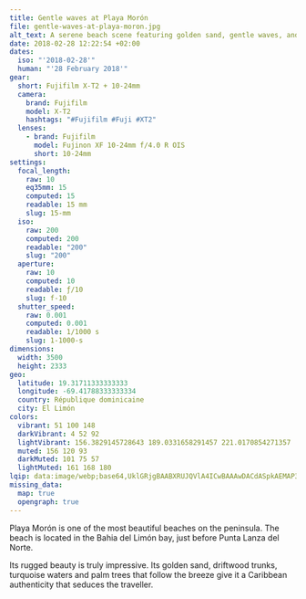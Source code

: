 ```yaml
---
title: Gentle waves at Playa Morón
file: gentle-waves-at-playa-moron.jpg
alt_text: A serene beach scene featuring golden sand, gentle waves, and lush greenery.
date: 2018-02-28 12:22:54 +02:00
dates:
  iso: "'2018-02-28'"
  human: "'28 February 2018'"
gear:
  short: Fujifilm X-T2 + 10-24mm
  camera:
    brand: Fujifilm
    model: X-T2
    hashtags: "#Fujifilm #Fuji #XT2"
  lenses:
    - brand: Fujifilm
      model: Fujinon XF 10-24mm f/4.0 R OIS
      short: 10-24mm
settings:
  focal_length:
    raw: 10
    eq35mm: 15
    computed: 15
    readable: 15 mm
    slug: 15-mm
  iso:
    raw: 200
    computed: 200
    readable: "200"
    slug: "200"
  aperture:
    raw: 10
    computed: 10
    readable: ƒ/10
    slug: f-10
  shutter_speed:
    raw: 0.001
    computed: 0.001
    readable: 1/1000 s
    slug: 1-1000-s
dimensions:
  width: 3500
  height: 2333
geo:
  latitude: 19.31711333333333
  longitude: -69.41788333333334
  country: République dominicaine
  city: El Limón
colors:
  vibrant: 51 100 148
  darkVibrant: 4 52 92
  lightVibrant: 156.3829145728643 189.0331658291457 221.0170854271357
  muted: 156 120 93
  darkMuted: 101 75 57
  lightMuted: 161 168 180
lqip: data:image/webp;base64,UklGRjgBAABXRUJQVlA4ICwBAAAwDACdASpkAEMAP3GkyVm0rD+jsVG8A/AuCWNtk4AFS6UbX5KdaFpWcrFetK0/ldd5A0G9KyaD/HHo6qMR2XpRyxAwqFGQs8WJmBPFYTC/ECR15VntCynvsKVpy5d0/Jo0Zf82fEkOp1cgAP7jQFi5Mr/x1hN2XvuT9HKKQnXtzYTPuV0BofSZ/pKnkXHC3IBs/19FAIIDkMhosD/4BNgzvNDoJyTiZ1+yJ0Mv29O8sqwQ72kpavDD22MpkD8zX/m+/oMN5+jyErNLvHzfoClrsmY3orFFCZ/GsbS8I/O/KizcywwcIoQALWcmYRzSiJRdbD3vLLQPjoIlNSiC3r/pQdAkp+wazb/cFo8FRfOdLGAAAKGa9YF3HdyUQm32LAP66qinUDgmogAAAAA=
missing_data:
  map: true
  opengraph: true
---
```


Playa Morón is one of the most beautiful beaches on the peninsula. The beach is located in the Bahia del Limón bay, just before Punta Lanza del Norte.

Its rugged beauty is truly impressive. Its golden sand, driftwood trunks, turquoise waters and palm trees that follow the breeze give it a Caribbean authenticity that seduces the traveller.
